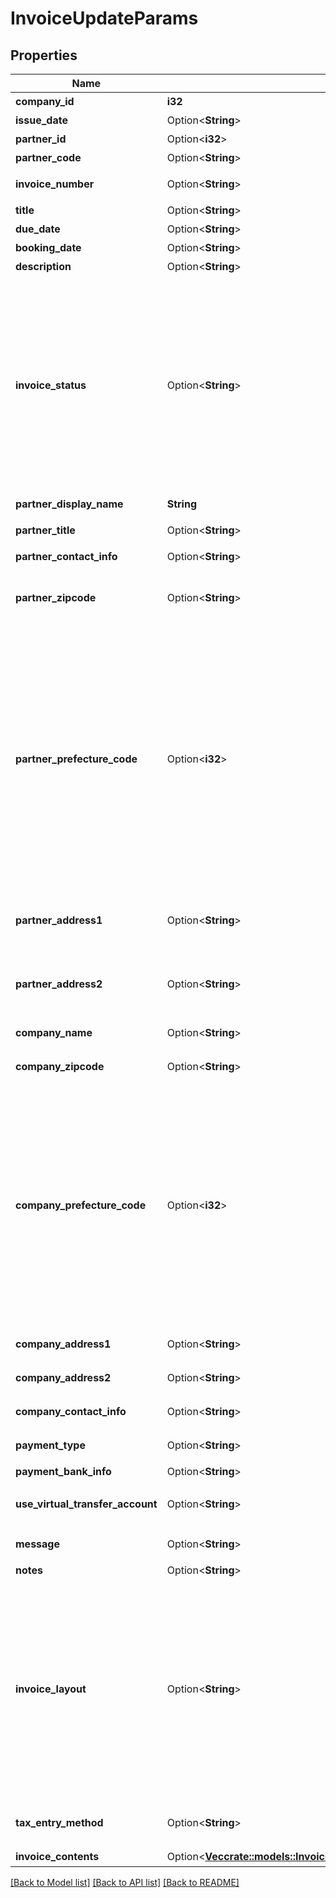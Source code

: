 # InvoiceUpdateParams

## Properties

Name | Type | Description | Notes
------------ | ------------- | ------------- | -------------
**company_id** | **i32** | 事業所ID | 
**issue_date** | Option<**String**> | 請求日 (yyyy-mm-dd) | [optional]
**partner_id** | Option<**i32**> | 取引先ID | [optional]
**partner_code** | Option<**String**> | 取引先コード | [optional]
**invoice_number** | Option<**String**> | 請求書番号 (デフォルト: 自動採番されます) | [optional]
**title** | Option<**String**> | タイトル (デフォルト: 請求書) | [optional]
**due_date** | Option<**String**> | 期日 (yyyy-mm-dd) | [optional]
**booking_date** | Option<**String**> | 売上計上日 | [optional]
**description** | Option<**String**> | 概要 | [optional]
**invoice_status** | Option<**String**> | 請求書ステータス<br> <ul>   <li>draft: 下書き (デフォルト)</li>   <li>(廃止予定) issue: 発行 (送付待ち (unsubmitted) と同じです。)</li>   <li>unsubmitted: 送付待ち</li>   <li>submitted: 送付済み</li> </ul> issue, unsubmitted は請求書承認ワークフローを利用している場合は、承認済みの請求書にのみ指定できます。<br> submitted は請求書承認ワークフローを利用している場合は、送付待ちの請求書にのみ指定できます。  | [optional]
**partner_display_name** | **String** | 請求書に表示する取引先名 | 
**partner_title** | Option<**String**> | 敬称（御中、様、(空白)の3つから選択） | 
**partner_contact_info** | Option<**String**> | 取引先担当者名 | [optional]
**partner_zipcode** | Option<**String**> | 取引先郵便番号 (デフォルトはpartner_idもしくはpartner_codeで指定された取引先設定情報が補完されます) | [optional]
**partner_prefecture_code** | Option<**i32**> | 取引先都道府県コード（0:北海道、1:青森、2:岩手、3:宮城、4:秋田、5:山形、6:福島、7:茨城、8:栃木、9:群馬、10:埼玉、11:千葉、12:東京、13:神奈川、14:新潟、15:富山、16:石川、17:福井、18:山梨、19:長野、20:岐阜、21:静岡、22:愛知、23:三重、24:滋賀、25:京都、26:大阪、27:兵庫、28:奈良、29:和歌山、30:鳥取、31:島根、32:岡山、33:広島、34:山口、35:徳島、36:香川、37:愛媛、38:高知、39:福岡、40:佐賀、41:長崎、42:熊本、43:大分、44:宮崎、45:鹿児島、46:沖縄) (デフォルトはpartner_idもしくはpartner_codeで指定された取引先設定情報が補完されます) | [optional]
**partner_address1** | Option<**String**> | 取引先市区町村・番地 (デフォルトはpartner_idもしくはpartner_codeで指定された取引先設定情報が補完されます) | [optional]
**partner_address2** | Option<**String**> | 取引先建物名・部屋番号など (デフォルトはpartner_idもしくはpartner_codeで指定された取引先設定情報が補完されます) | [optional]
**company_name** | Option<**String**> | 事業所名 (デフォルトは事業所設定情報が補完されます) | [optional]
**company_zipcode** | Option<**String**> | 郵便番号 (デフォルトは事業所設定情報が補完されます) | [optional]
**company_prefecture_code** | Option<**i32**> | 都道府県コード（0:北海道、1:青森、2:岩手、3:宮城、4:秋田、5:山形、6:福島、7:茨城、8:栃木、9:群馬、10:埼玉、11:千葉、12:東京、13:神奈川、14:新潟、15:富山、16:石川、17:福井、18:山梨、19:長野、20:岐阜、21:静岡、22:愛知、23:三重、24:滋賀、25:京都、26:大阪、27:兵庫、28:奈良、29:和歌山、30:鳥取、31:島根、32:岡山、33:広島、34:山口、35:徳島、36:香川、37:愛媛、38:高知、39:福岡、40:佐賀、41:長崎、42:熊本、43:大分、44:宮崎、45:鹿児島、46:沖縄) (デフォルトは事業所設定情報が補完されます) | [optional]
**company_address1** | Option<**String**> | 市区町村・番地 (デフォルトは事業所設定情報が補完されます) | [optional]
**company_address2** | Option<**String**> | 建物名・部屋番号など (デフォルトは事業所設定情報が補完されます) | [optional]
**company_contact_info** | Option<**String**> | 事業所担当者名 (デフォルトは請求書テンプレート情報が補完されます) | [optional]
**payment_type** | Option<**String**> | 支払方法 (振込: transfer, 引き落とし: direct_debit) | [optional]
**payment_bank_info** | Option<**String**> | 支払口座 | [optional]
**use_virtual_transfer_account** | Option<**String**> | 振込専用口座の利用(利用しない: not_use(デフォルト), 利用する: use) | [optional]
**message** | Option<**String**> | メッセージ (デフォルト: 下記の通りご請求申し上げます。) | [optional]
**notes** | Option<**String**> | 備考 | [optional]
**invoice_layout** | Option<**String**> | 請求書レイアウト * `default_classic` - レイアウト１/クラシック (デフォルト)  * `standard_classic` - レイアウト２/クラシック  * `envelope_classic` - 封筒１/クラシック  * `carried_forward_standard_classic` - レイアウト３（繰越金額欄あり）/クラシック  * `carried_forward_envelope_classic` - 封筒２（繰越金額欄あり）/クラシック  * `default_modern` - レイアウト１/モダン  * `standard_modern` - レイアウト２/モダン  * `envelope_modern` - 封筒/モダン | [optional]
**tax_entry_method** | Option<**String**> | 請求書の消費税計算方法(inclusive: 内税表示, exclusive: 外税表示 (デフォルト)) | [optional]
**invoice_contents** | Option<[**Vec<crate::models::InvoiceUpdateParamsInvoiceContentsInner>**](invoiceUpdateParams_invoice_contents_inner.md)> | 請求内容 | [optional]

[[Back to Model list]](../README.md#documentation-for-models) [[Back to API list]](../README.md#documentation-for-api-endpoints) [[Back to README]](../README.md)


